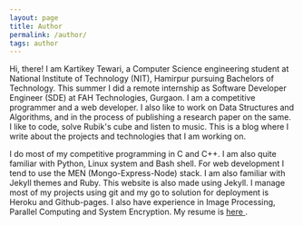 ```yaml
---
layout: page
title: Author
permalink: /author/
tags: author
---
```


Hi, there! I am Kartikey Tewari, a Computer Science engineering student at National Institute of Technology (NIT), Hamirpur pursuing Bachelors of Technology. This summer I did a remote internship as Software Developer Engineer (SDE) at FAH Technologies, Gurgaon. I am a competitive programmer and a web developer. I also like to work on Data Structures and Algorithms, and in the process of publishing a research paper on the same. I like to code, solve Rubik's cube and listen to music. This is a blog where I write about the projects and technologies that I am working on.

I do most of my competitive programming in C and C++. I am also quite familiar with Python, Linux system and Bash shell. For web development I tend to use the MEN (Mongo-Express-Node) stack. I am also familiar with Jekyll themes and Ruby. This website is also made using Jekyll. I manage most of my projects using git and my go to solution for deployment is Heroku and Github-pages. I also have experience in Image Processing, Parallel Computing and System Encryption. My resume is <a href="/resume.pdf"> here </a>.
